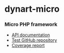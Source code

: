 # dynart-micro
### Micro PHP framework
* [API documentation](https://micro.dynart.net/docs/api/)
* [Test GitHub repository](https://github.com/goph-R/dynart-micro-test)
* [Coverage report](https://micro.dynart.net/reports/coverage-html/)

